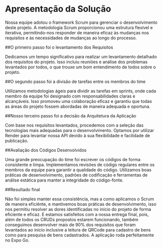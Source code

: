 # Apresentação da Solução


Nossa equipe adotou o framework Scrum para gerenciar o desenvolvimento deste projeto. A metodologia Scrum proporcionou uma estrutura flexível e iterativa, permitindo-nos responder de maneira eficaz às mudanças nos requisitos e às necessidades de mudanças ao longo do processo.

##O primeiro passo foi o levantamento dos Requisitos

Dedicamos um tempo significativo para realizar um levantamento detalhado dos requisitos do projeto. Isso incluiu reuniões e análise dos problemas levantados por todos, o que trouxe um bom entendimento de todos sobre o projeto.

##O segundo passo foi a divisão de tarefas entre os membros do time

Utilizamos metodologias ágeis para dividir as tarefas em sprints, onde cada membro da equipe foi designado com responsabilidades claras e alcançáveis. Isso promoveu uma colaboração eficaz e garantiu que todas as áreas do projeto fossem abordadas de maneira adequada e oportuna.

##Nosso terceiro passo foi a decisão da Arquitetura da Aplicação

Com base nos requisitos levantados, procedemos com a seleção das tecnologias mais adequadas para o desenvolvimento. Optamos por utilizar Render para levantar nossa API devido à sua flexibilidade e  facilidade de publicação. 

##Avaliação dos Códigos Desenvolvidos

Uma grande preocupação do time foi escrever os códigos de forma consistente e limpa. Implementamos revisões de código regulares entre os membros da equipe para garantir a qualidade do código. Utilizamos boas práticas de desenvolvimento, padrões de codificação e ferramentas de análise estática para manter a integridade do código-fonte.

##Resultado final

Não foi simples manter essa consistência, mas a como aplicamos o Scrum de maneira eficiênte, e mantivemos boas práticas de desenvolvimento, isso nos permitiu resolver as dores identificadas no início do projeto de forma eficiente e eficaz. E estamos satisfeitos com a nossa entrega final, pois, além de todos os CRUDs propostos estarem funcionando, também conseguimos desenvolver mais de 90% dos requisitos que foram levantados ao início inclusive a leitura de QRCode para cadastro de bens como para pesquisa de bens cadastrados. A aplicação roda perfeitamente no Expo Go. 

